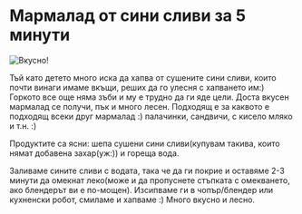 # Мармалад от сини сливи за 5 минути

![Вкусно!](/images/2018/07/77252290-05CB-41FB-9AB9-B49412A35B1B-1200x550.jpeg "Да Ви е сладко!")

Тъй като детето много иска да хапва от сушените сини сливи, които почти винаги имаме вкъщи, реших да го улесня с хапването им:) Горкото все още няма зъби и му е трудно да ги яде цели. Доста вкусен мармалад се получи, пък и много лесен. Подходящ е за каквото е подходящ всеки друг мармалад :) палачинки, сандвичи, с кисело мляко и т.н. :)

Продуктите са ясни: шепа сушени сини сливи(купувам такива, които нямат добавена захар(уж:)) и гореща вода.

Заливаме сините сливи с водата, така че да ги покрие и оставяме 2-3 минути да омекнат леко(може и да пропуснете стъпката с омекването, ако блендерът ви е по-мощен). Изсипваме ги в чопър/блендер или кухненски робот, смиламе и хапваме :) Много вкусно и лесно.
